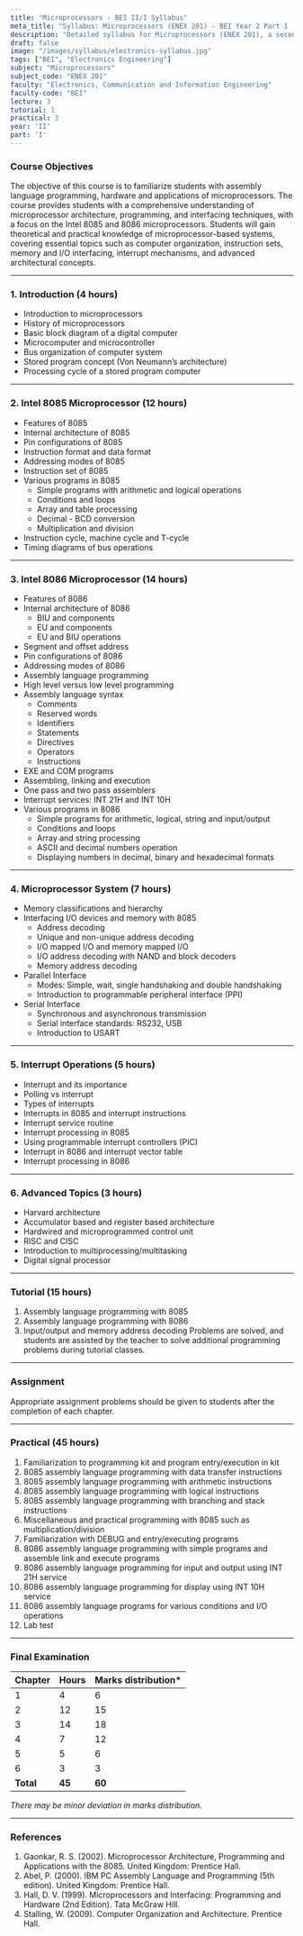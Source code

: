 ```yaml
---
title: "Microprocessors - BEI II/I Syllabus"
meta_title: "Syllabus: Microprocessors (ENEX 201) - BEI Year 2 Part 1 | IOE Notes"
description: "Detailed syllabus for Microprocessors (ENEX 201), a second year, first part subject in the IOE BEI program."
draft: false
image: "/images/syllabus/electronics-syllabus.jpg"
tags: ["BEI", "Electronics Engineering"]
subject: "Microprocessors"
subject_code: "ENEX 201"
faculty: "Electronics, Communication and Information Engineering"
faculty-code: "BEI"
lecture: 3
tutorial: 1
practical: 3
year: 'II'
part: 'I'
---
```



### Course Objectives
The objective of this course is to familiarize students with assembly language programming, hardware and applications of microprocessors. The course provides students with a comprehensive understanding of microprocessor architecture, programming, and interfacing techniques, with a focus on the Intel 8085 and 8086 microprocessors. Students will gain theoretical and practical knowledge of microprocessor-based systems, covering essential topics such as computer organization, instruction sets, memory and I/O interfacing, interrupt mechanisms, and advanced architectural concepts.

---

### 1. Introduction (4 hours)
- Introduction to microprocessors
- History of microprocessors
- Basic block diagram of a digital computer
- Microcomputer and microcontroller
- Bus organization of computer system
- Stored program concept (Von Neumann’s architecture)
- Processing cycle of a stored program computer

---

### 2. Intel 8085 Microprocessor (12 hours)
- Features of 8085
- Internal architecture of 8085
- Pin configurations of 8085
- Instruction format and data format
- Addressing modes of 8085
- Instruction set of 8085
- Various programs in 8085
  - Simple programs with arithmetic and logical operations
  - Conditions and loops
  - Array and table processing
  - Decimal - BCD conversion
  - Multiplication and division
- Instruction cycle, machine cycle and T-cycle
- Timing diagrams of bus operations

---

### 3. Intel 8086 Microprocessor (14 hours)
- Features of 8086
- Internal architecture of 8086
  - BIU and components
  - EU and components
  - EU and BIU operations
- Segment and offset address
- Pin configurations of 8086
- Addressing modes of 8086
- Assembly language programming
- High level versus low level programming
- Assembly language syntax
  - Comments
  - Reserved words
  - Identifiers
  - Statements
  - Directives
  - Operators
  - Instructions
- EXE and COM programs
- Assembling, linking and execution
- One pass and two pass assemblers
- Interrupt services: INT 21H and INT 10H
- Various programs in 8086
  - Simple programs for arithmetic, logical, string and input/output
  - Conditions and loops
  - Array and string processing
  - ASCII and decimal numbers operation
  - Displaying numbers in decimal, binary and hexadecimal formats

---

### 4. Microprocessor System (7 hours)
- Memory classifications and hierarchy
- Interfacing I/O devices and memory with 8085
  - Address decoding
  - Unique and non-unique address decoding
  - I/O mapped I/O and memory mapped I/O
  - I/O address decoding with NAND and block decoders
  - Memory address decoding
- Parallel Interface
  - Modes: Simple, wait, single handshaking and double handshaking
  - Introduction to programmable peripheral interface (PPI)
- Serial Interface
  - Synchronous and asynchronous transmission
  - Serial interface standards: RS232, USB
  - Introduction to USART

---

### 5. Interrupt Operations (5 hours)
- Interrupt and its importance
- Polling vs interrupt
- Types of interrupts
- Interrupts in 8085 and interrupt instructions
- Interrupt service routine
- Interrupt processing in 8085
- Using programmable interrupt controllers (PIC)
- Interrupt in 8086 and interrupt vector table
- Interrupt processing in 8086

---

### 6. Advanced Topics (3 hours)
- Harvard architecture
- Accumulator based and register based architecture
- Hardwired and microprogrammed control unit
- RISC and CISC
- Introduction to multiprocessing/multitasking
- Digital signal processor

---

### Tutorial (15 hours)
1. Assembly language programming with 8085
2. Assembly language programming with 8086
3. Input/output and memory address decoding
Problems are solved, and students are assisted by the teacher to solve additional programming problems during tutorial classes.

---

### Assignment
Appropriate assignment problems should be given to students after the completion of each chapter.

---

### Practical (45 hours)
1. Familiarization to programming kit and program entry/execution in kit
2. 8085 assembly language programming with data transfer instructions
3. 8085 assembly language programming with arithmetic instructions
4. 8085 assembly language programming with logical instructions
5. 8085 assembly language programming with branching and stack instructions
6. Miscellaneous and practical programming with 8085 such as multiplication/division
7. Familiarization with DEBUG and entry/executing programs
8. 8086 assembly language programming with simple programs and assemble link and execute programs
9. 8086 assembly language programming for input and output using INT 21H service
10. 8086 assembly language programming for display using INT 10H service
11. 8086 assembly language programs for various conditions and I/O operations
12. Lab test

---

### Final Examination
| Chapter | Hours | Marks distribution* |
|---------|-------|---------------------|
| 1       | 4     | 6                   |
| 2       | 12    | 15                  |
| 3       | 14    | 18                  |
| 4       | 7     | 12                  |
| 5       | 5     | 6                   |
| 6       | 3     | 3                   |
| **Total** | **45** | **60**             |

*There may be minor deviation in marks distribution.*

---

### References
1. Gaonkar, R. S. (2002). Microprocessor Architecture, Programming and Applications with the 8085. United Kingdom: Prentice Hall.
2. Abel, P. (2000). IBM PC Assembly Language and Programming (5th edition). United Kingdom: Prentice Hall.
3. Hall, D. V. (1999). Microprocessors and Interfacing: Programming and Hardware (2nd Edition). Tata McGraw Hill.
4. Stalling, W. (2009). Computer Organization and Architecture. Prentice Hall.
